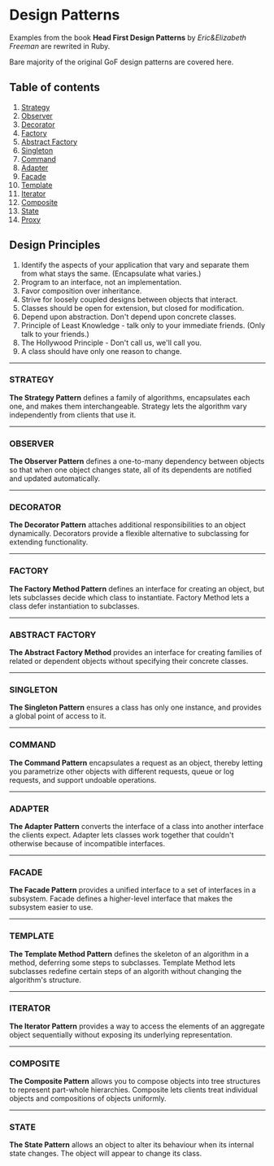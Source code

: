 # Design Patterns
Examples from the book **Head First Design Patterns** by *Eric&Elizabeth Freeman* are rewrited in Ruby.

Bare majority of the original GoF design patterns are covered here. 

## Table of contents
1. [Strategy](#strategy)
2. [Observer](#observer)
3. [Decorator](#decorator)
4. [Factory](#factory)
5. [Abstract Factory](#abstract-factory)
6. [Singleton](#singleton)
7. [Command](#command)
8. [Adapter](#adapter)
9. [Facade](#facade)
10. [Template](#template)
11. [Iterator](#iterator)
12. [Composite](#composite)
13. [State](#state)
14. [Proxy](#proxy)

## Design Principles
1. Identify the aspects of your application that vary and separate them from what stays the same. (Encapsulate what varies.)
2. Program to an interface, not an implementation.
3. Favor composition over inheritance.
4. Strive for loosely coupled designs between objects that interact.
5. Classes should be open for extension, but closed for modification. 
6. Depend upon abstraction. Don't depend upon concrete classes.
7. Principle of Least Knowledge - talk only to your immediate friends. (Only talk to your friends.)
8. The Hollywood Principle - Don't call us, we'll call you.
9. A class should have only one reason to change.

---
### STRATEGY

**The Strategy Pattern** defines a family of algorithms, encapsulates each one, and makes them interchangeable. Strategy lets the algorithm vary independently from clients that use it. 

---
### OBSERVER

**The Observer Pattern** defines a one-to-many dependency between objects so that when one object changes state, all of its dependents are notified and updated automatically.

---
### DECORATOR

**The Decorator Pattern** attaches additional responsibilities to an object dynamically. Decorators provide a flexible alternative to subclassing for extending functionality.

---
### FACTORY
**The Factory Method Pattern** defines an interface for creating an object, but lets subclasses decide which class to instantiate. Factory Method lets a class defer instantiation to subclasses.

---
### ABSTRACT FACTORY
**The Abstract Factory Method** provides an interface for creating families of related or dependent objects without specifying their concrete classes. 

---
### SINGLETON
**The Singleton Pattern** ensures a class has only one instance, and provides a global point of access to it.

---
### COMMAND
**The Command Pattern** encapsulates a request as an object, thereby letting you parametrize other objects with different requests, queue or log requests, and support undoable operations.

---
### ADAPTER
**The Adapter Pattern** converts the interface of a class into another interface the clients expect. Adapter lets classes work together that couldn't otherwise because of incompatible interfaces. 

---
### FACADE
**The Facade Pattern** provides a unified interface to a set of interfaces in a subsystem. Facade defines a higher-level interface that makes the subsystem easier to use.

---
### TEMPLATE
**The Template Method Pattern** defines the skeleton of an algorithm in a method, deferring some steps to subclasses. Template Method lets subclasses redefine certain steps of an algorith without changing the algorithm's structure. 

---
### ITERATOR
**The Iterator Pattern** provides a way to access the elements of an aggregate object sequentially without exposing its underlying representation.

---
### COMPOSITE
**The Composite Pattern** allows you to compose objects into tree structures to represent part-whole hierarchies. Composite lets clients treat individual objects and compositions of objects uniformly.

---
### STATE
**The State Pattern** allows an object to alter its behaviour when its internal state changes. The object will appear to change its class.
